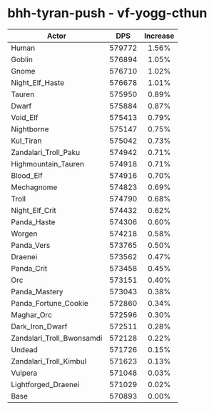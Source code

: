 # bhh-tyran-push - vf-yogg-cthun
| Actor | DPS | Increase |
|---|:---:|:---:|
|Human|579772|1.56%|
|Goblin|576894|1.05%|
|Gnome|576710|1.02%|
|Night_Elf_Haste|576678|1.01%|
|Tauren|575950|0.89%|
|Dwarf|575884|0.87%|
|Void_Elf|575413|0.79%|
|Nightborne|575147|0.75%|
|Kul_Tiran|575042|0.73%|
|Zandalari_Troll_Paku|574942|0.71%|
|Highmountain_Tauren|574918|0.71%|
|Blood_Elf|574916|0.70%|
|Mechagnome|574823|0.69%|
|Troll|574790|0.68%|
|Night_Elf_Crit|574432|0.62%|
|Panda_Haste|574306|0.60%|
|Worgen|574218|0.58%|
|Panda_Vers|573765|0.50%|
|Draenei|573562|0.47%|
|Panda_Crit|573458|0.45%|
|Orc|573151|0.40%|
|Panda_Mastery|573043|0.38%|
|Panda_Fortune_Cookie|572860|0.34%|
|Maghar_Orc|572596|0.30%|
|Dark_Iron_Dwarf|572511|0.28%|
|Zandalari_Troll_Bwonsamdi|572128|0.22%|
|Undead|571726|0.15%|
|Zandalari_Troll_Kimbul|571623|0.13%|
|Vulpera|571048|0.03%|
|Lightforged_Draenei|571029|0.02%|
|Base|570893|0.00%|
